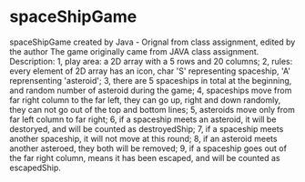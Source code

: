 # spaceShipGame
spaceShipGame created by Java - Orignal from class assignment, edited by the author
The game originally came from JAVA class assignment. 
Description: 
  1, play area: a 2D array with a 5 rows and 20 columns;
  2, rules: every element of 2D array has an icon, char 'S' representing spaceship, 'A' reprensenting 'asteroid';
  3, there are 5 spaceships in total at the beginning, and random number of asteroid during the game;
  4, spaceships move from far right column to the far left, they can go up, right and down randomly, they can not go out of the top and bottom lines;
  5, asteroids move only from far left column to far right;
  6, if a spaceship meets an asteroid, it will be destoryed, and will be counted as destroyedShip;
  7, if a spaceship meets another spaceship, it will not move at this round;
  8, if an asteroid meets another asteroed, they both will be removed;
  9, if a spaceship goes out of the far right column, means it has been escaped, and will be counted as escapedShip.
